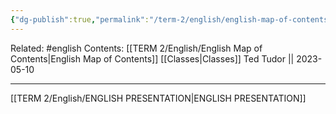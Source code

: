 ```yaml
---
{"dg-publish":true,"permalink":"/term-2/english/english-map-of-contents/"}
---
```


Related: #english
Contents: [[TERM 2/English/English Map of Contents\|English Map of Contents]]
[[Classes\|Classes]]
Ted Tudor || 2023-05-10
***
[[TERM 2/English/ENGLISH PRESENTATION\|ENGLISH PRESENTATION]]
